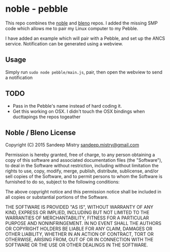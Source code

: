 # noble - pebble

This repo combines the [noble](https://github.com/sandeepmistry/noble) and [bleno](https://github.com/sandeepmistry/bleno) repos. I added the missing SMP code which allows me to pair my Linux computer to my Pebble.

I have added an example which will pair with a Pebble, and set up the ANCS service. Notification can be generated using a webview.

## Usage

Simply run ```sudo node pebble/main.js```, pair, then open the webview to send a notification

## TODO

* Pass in the Pebble's name instead of hard coding it.
* Get this working on OSX. I didn't touch the OSX bindings when ducttapings the repos togeather

## Noble / Bleno License

Copyright (C) 2015 Sandeep Mistry <sandeep.mistry@gmail.com>

Permission is hereby granted, free of charge, to any person obtaining a copy of this software and associated documentation files (the "Software"), to deal in the Software without restriction, including without limitation the rights to use, copy, modify, merge, publish, distribute, sublicense, and/or sell copies of the Software, and to permit persons to whom the Software is furnished to do so, subject to the following conditions:

The above copyright notice and this permission notice shall be included in all copies or substantial portions of the Software.

THE SOFTWARE IS PROVIDED "AS IS", WITHOUT WARRANTY OF ANY KIND, EXPRESS OR IMPLIED, INCLUDING BUT NOT LIMITED TO THE WARRANTIES OF MERCHANTABILITY, FITNESS FOR A PARTICULAR PURPOSE AND NONINFRINGEMENT. IN NO EVENT SHALL THE AUTHORS OR COPYRIGHT HOLDERS BE LIABLE FOR ANY CLAIM, DAMAGES OR OTHER LIABILITY, WHETHER IN AN ACTION OF CONTRACT, TORT OR OTHERWISE, ARISING FROM, OUT OF OR IN CONNECTION WITH THE SOFTWARE OR THE USE OR OTHER DEALINGS IN THE SOFTWARE.
